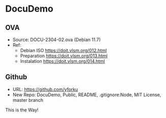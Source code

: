 # DocuDemo

## OVA 
* Source: DOCU-2304-02.ova (Debian 11.7)
* Ref:
  * Debian ISO <https://doit.vlsm.org/012.html>
  * Preparation <https://doit.vlsm.org/013.html>
  * Instalation <https://doit.vlsm.org/014.html>

## Github
* URL: <https://github.com/yforku>
* New Repo: DocuDemo, Public, README, .gitignore:Node, MIT License, master branch

This is the Way!

